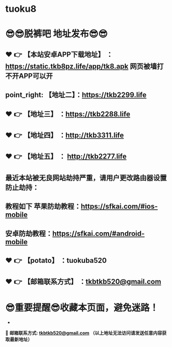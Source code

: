 # tuoku8
:sunglasses::sunglasses:脱裤吧 地址发布:sunglasses::sunglasses:
==
:heart: :point_right: 【本站安卓APP下载地址】 ：https://static.tkb8pz.life/app/tk8.apk 网页被墙打不开APP可以开
------
point_right: 【地址二】：https://tkb2299.life
------
:heart: :point_right: 【地址三】 ：https://tkb2288.life
-----
:heart: :point_right: 【地址四】 ：http://tkb3311.life
------
:heart: :point_right: 【地址五】 ： http://tkb2277.life
------

最近本站被无良网站劫持严重，请用户更改路由器设置防止劫持：
------

教程如下 苹果防劫教程：https://sfkai.com/#ios-mobile
------

安卓防劫教程：https://sfkai.com/#android-mobile
------
:heart: :point_right: 【potato】 ：tuokuba520
------

:heart: :point_right: 【邮箱联系方式】 ：tkbtkb520@gmail.com
------
:sunglasses:重要提醒:sunglasses:收藏本页面，避免迷路！
==

-

:e-mail: __邮箱联系方式: tkbtkb520@gmail.com （以上地址无法访问请发送任意内容获取最新地址）__
